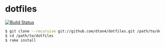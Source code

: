 # dotfiles
[![Build Status](https://travis-ci.org/dtan4/dotfiles.svg?branch=master)](https://travis-ci.org/dtan4/dotfiles)

```bash
$ git clone --recursive git://github.com/dtan4/dotfiles.git /path/to/dotfiles
$ cd /path/to/dotfiles
$ rake install
```
